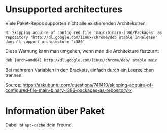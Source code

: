 # Unsupported architectures 

Viele Paket-Repos supporten nicht alle existierenden Architekutren:

    N: Skipping acquire of configured file 'main/binary-i386/Packages' as repository 'http://dl.google.com/linux/chrome/deb stable InRelease' doesn't support architecture 'i386'

Diese Warnung kann man umgehen, wenn man die Architekture festzurrt:

    deb [arch=amd64] http://dl.google.com/linux/chrome/deb/ stable main

Bei mehreren Variablen in den Brackets, einfach durch ein Leerzeichen
trennen.

Source:
<https://askubuntu.com/questions/741410/skipping-acquire-of-configured-file-main-binary-i386-packages-as-repository-x>

# Information über Paket 

Dabei ist `apt-cache` dein Freund.

